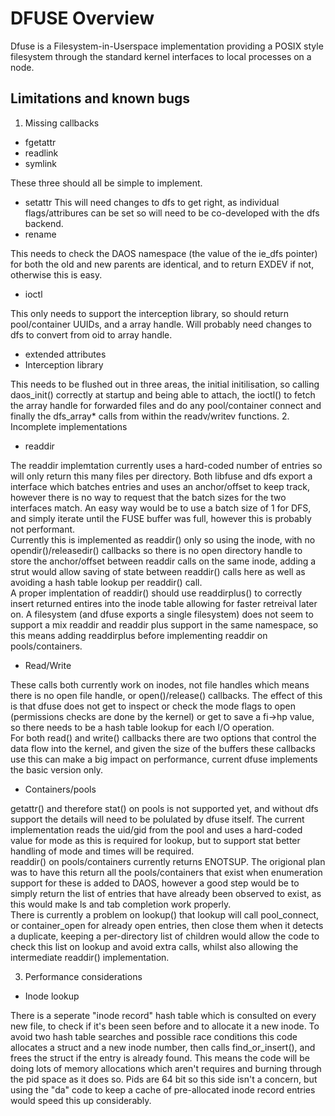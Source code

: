 # DFUSE Overview

Dfuse is a Filesystem-in-Userspace implementation providing a POSIX style filesystem through the standard kernel interfaces to local processes on a node.

## Limitations and known bugs

1. Missing callbacks
 * fgetattr
 * readlink
 * symlink

These three should all be simple to implement.

 * setattr
This will need changes to dfs to get right, as individual flags/attribures can be set so will need to be co-developed with the dfs backend.
 * rename

This needs to check the DAOS namespace (the value of the ie_dfs pointer) for both the old and new parents are identical, and to return EXDEV if not, otherwise this is easy.
 * ioctl

This only needs to support the interception library, so should return pool/container UUIDs, and a array handle.  Will probably need changes to dfs to convert from oid to array handle.
 * extended attributes
 * Interception library

This needs to be flushed out in three areas, the initial initilisation, so calling daos_init() correctly at startup and being able to attach, the ioctl() to fetch the array handle for forwarded files and do any pool/container connect and finally the dfs_array* calls from within the readv/writev functions.
2. Incomplete implementations
 * readdir
 
The readdir implemtation currently uses a hard-coded number of entries so will only return this many files per directory.  Both libfuse and dfs export a interface which batches entries and uses an anchor/offset to keep track, however there is no way to request that the batch sizes for the two interfaces match.  An easy way would be to use a batch size of 1 for DFS, and simply iterate until the FUSE buffer was full, however this is probably not performant.  
Currently this is implemented as readdir() only so using the inode, with no opendir()/releasedir() callbacks so there is no open directory handle to store the anchor/offset between readdir calls on the same inode, adding a strut would allow saving of state between readdir() calls here as well as avoiding a hash table lookup per readdir() call.  
A proper implentation of readdir() should use readdirplus() to correctly insert returned entires into the inode table allowing for faster retreival later on.  A filesystem (and dfuse exports a single filesystem) does not seem to support a mix readdir and readdir plus support in the same namespace, so this means adding readdirplus before implementing readdir on pools/containers.

 * Read/Write

These calls both currently work on inodes, not file handles which means there is no open file handle, or open()/release() callbacks.  The effect of this is that dfuse does not get to inspect or check the mode flags to open (permissions checks are done by the kernel) or get to save a fi->hp value, so there needs to be a hash table lookup for each I/O operation.  
For both read() and write() callbacks there are two options that control the data flow into the kernel, and given the size of the buffers these callbacks use this can make a big impact on performance, current dfuse implements the basic version only.

 * Containers/pools
 
 getattr() and therefore stat() on pools is not supported yet, and without dfs support the details will need to be polulated by dfuse itself.  The current implementation reads the uid/gid from the pool and uses a hard-coded value for mode as this is required for lookup, but to support stat better handling of mode and times will be required.  
 readdir() on pools/containers currently returns ENOTSUP.  The origional plan was to have this return all the pools/containers that exist when enumeration support for these is added to DAOS, however a good step would be to simply return the list of entries that have already been observed to exist, as this would make ls and tab completion work properly.  
 There is currently a problem on lookup() that lookup will call pool_connect, or container_open for already open entries, then close them when it detects a duplicate,  keeping a per-directory list of children would allow the code to check this list on lookup and avoid extra calls, whilst also allowing the intermediate readdir() implementation.

3. Performance considerations
 * Inode lookup

There is a seperate "inode record" hash table which is consulted on every new file, to check if it's been seen before and to allocate it a new inode.  To avoid two hash table searches and possible race conditions this code allocates a struct and a new inode number, then calls find_or_insert(), and frees the struct if the entry is already found.  This means the code will be doing lots of memory allocations which aren't requires and burning through the pid space as it does so.  Pids are 64 bit so this side isn't a concern, but using the "da" code to keep a cache of pre-allocated inode record entries would speed this up considerably.
